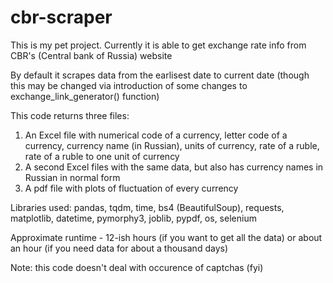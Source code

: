 # cbr-scraper
This is my pet project. Currently it is able to get exchange rate info from CBR's (Central bank of Russia) website

By default it scrapes data from the earlisest date to current date 
(though this may be changed via introduction of some changes to exchange_link_generator() function)

This code returns three files:
1) An Excel file with numerical code of a currency, letter code of a currency, currency name (in Russian), units of currency, rate of a ruble, rate of a ruble to one unit of currency
2) A second Excel files with the same data, but also has currency names in Russian in normal form
3) A pdf file with plots of fluctuation of every currency

Libraries used: pandas, tqdm, time, bs4 (BeautifulSoup), requests, matplotlib, datetime, pymorphy3, joblib, pypdf, os, selenium

Approximate runtime - 12-ish hours (if you want to get all the data) or about an hour (if you need data for about a thousand days)

Note: this code doesn't deal with occurence of captchas (fyi)
